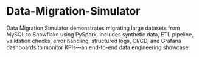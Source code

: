 # Data-Migration-Simulator
Data Migration Simulator demonstrates migrating large datasets from MySQL to Snowflake using PySpark. Includes synthetic data, ETL pipeline, validation checks, error handling, structured logs, CI/CD, and Grafana dashboards to monitor KPIs—an end-to-end data engineering showcase.
